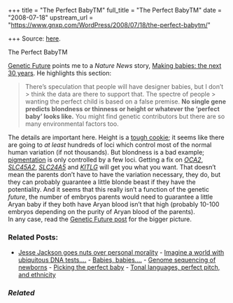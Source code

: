 +++
title = "The Perfect BabyTM"
full_title = "The Perfect BabyTM"
date = "2008-07-18"
upstream_url = "https://www.gnxp.com/WordPress/2008/07/18/the-perfect-babytm/"

+++
Source: [here](https://www.gnxp.com/WordPress/2008/07/18/the-perfect-babytm/).

The Perfect BabyTM

[Genetic Future](http://www.genetic-future.com/2008/07/which-baby-do-you-want-dilemma-for-21st.html) points me to a *Nature News* story, [Making babies: the next 30 years](http://www.nature.com/news/2008/080716/full/454260a.html). He highlights this section:

> There’s speculation that people will have designer babies, but I don’t > think the data are there to support that. The spectre of people > wanting the perfect child is based on a false premise. **No single gene predicts blondness or thinness or height or whatever the ‘perfect baby’ looks like.** You might find genetic contributors but there are so many environmental factors too.

The details are important here. Height is a [tough cookie](https://www.gnxp.com/blog/2008/04/tall-loci-genetics-of-height.php); it seems like there are going to *at least* hundreds of loci which control most of the normal human variation (if not thousands). But blondness is a bad example; [pigmentation](https://www.google.com/cse?cx=017254414699180528062%3Auyrcvn__yd0&q=pigmentation+site%3Ahttp%3A%2F%2Fscienceblogs.com%2Fgnxp%2F&sa=Search) is only controlled by a few loci. Getting a fix on *[OCA2](https://www.google.com/cse?cx=017254414699180528062%3Auyrcvn__yd0&q=oca2+site%3Ahttp%3A%2F%2Fscienceblogs.com%2Fgnxp%2F&sa=Search)*, *[SLC45A2](https://www.google.com/custom?hl=en&safe=off&client=pub-5976931228913298&cof=FORID%3A1%3BAH%3Aleft%3BS%3Ahttp%3A%2F%2Fscienceblogs.com%3BCX%3AScienceBlogs%252Ecom%2520Search%2520Engine%3BL%3Ahttp%3A%2F%2Fscienceblogs.com%2Fchannel%2Fimg%2Flogo_science-blogs.gif%3BLH%3A66%3BLP%3A1%3BVLC%3A%23551a8b%3BGFNT%3A%23666666%3BDIV%3A%23cccccc%3B&adkw=AELymgVPNr0bAWpAvgrfNFjUez3vHvJ-M5GeD2kXeLMK8BUu-akbVItL-pYH46_6_mjPR6eZVpSEW9jMfVfTUDAbg-gGYjpHWsrrzSzbN62fRoc-K2Nzzb4pD930V0AHwrHz5ZsCRrgUhG1nl45y0jF9m3P7JjWUqPIT3G1BpMEtXwh7chsdu4gKnAQHS3pYbADxd1EdhxE-haj1a9COkea25FQPWDjQrg&q=slc45a2+site%3Ahttp%3A%2F%2Fscienceblogs.com%2Fgnxp%2F&btnG=Search&cx=017254414699180528062%3Auyrcvn__yd0)*, *[SLC24A5](https://www.google.com/custom?hl=en&safe=off&client=pub-5976931228913298&cof=FORID%3A1%3BAH%3Aleft%3BS%3Ahttp%3A%2F%2Fscienceblogs.com%3BCX%3AScienceBlogs%252Ecom%2520Search%2520Engine%3BL%3Ahttp%3A%2F%2Fscienceblogs.com%2Fchannel%2Fimg%2Flogo_science-blogs.gif%3BLH%3A66%3BLP%3A1%3BVLC%3A%23551a8b%3BGFNT%3A%23666666%3BDIV%3A%23cccccc%3B&adkw=AELymgVPNr0bAWpAvgrfNFjUez3vHvJ-M5GeD2kXeLMK8BUu-akbVItL-pYH46_6_mjPR6eZVpSEW9jMfVfTUDAbg-gGYjpHWsrrzSzbN62fRoc-K2Nzzb4pD930V0AHwrHz5ZsCRrgUhG1nl45y0jF9m3P7JjWUqPIT3G1BpMEtXwh7chsdu4gKnAQHS3pYbADxd1EdhxE-haj1a9COkea25FQPWDjQrg&q=slc24a5+site%3Ahttp%3A%2F%2Fscienceblogs.com%2Fgnxp%2F&btnG=Search&cx=017254414699180528062%3Auyrcvn__yd0)* and *[KITLG](https://www.google.com/custom?hl=en&safe=off&client=pub-5976931228913298&cof=FORID%3A1%3BAH%3Aleft%3BS%3Ahttp%3A%2F%2Fscienceblogs.com%3BCX%3AScienceBlogs%252Ecom%2520Search%2520Engine%3BL%3Ahttp%3A%2F%2Fscienceblogs.com%2Fchannel%2Fimg%2Flogo_science-blogs.gif%3BLH%3A66%3BLP%3A1%3BVLC%3A%23551a8b%3BGFNT%3A%23666666%3BDIV%3A%23cccccc%3B&adkw=AELymgVPNr0bAWpAvgrfNFjUez3vHvJ-M5GeD2kXeLMK8BUu-akbVItL-pYH46_6_mjPR6eZVpSEW9jMfVfTUDAbg-gGYjpHWsrrzSzbN62fRoc-K2Nzzb4pD930V0AHwrHz5ZsCRrgUhG1nl45y0jF9m3P7JjWUqPIT3G1BpMEtXwh7chsdu4gKnAQHS3pYbADxd1EdhxE-haj1a9COkea25FQPWDjQrg&q=kitlg+site%3Ahttp%3A%2F%2Fscienceblogs.com%2Fgnxp%2F&btnG=Search&cx=017254414699180528062%3Auyrcvn__yd0)* will get you what you want. That doesn’t mean the parents don’t have to have the variation necessary, they do, but they can probably guarantee a little blonde beast if they have the potentiality. And it seems that this really isn’t a function of the genetic *future*, the number of embryos parents would need to guarantee a little Aryan baby if they both have Aryan blood isn’t that high (probably 10-100 embryos depending on the purity of Aryan blood of the parents).  
In any case, read the [Genetic Future post](http://www.genetic-future.com/2008/07/which-baby-do-you-want-dilemma-for-21st.html) for the bigger picture.

### Related Posts:

- [Jesse Jackson goes nuts over personal
  morality](https://www.gnxp.com/WordPress/2008/07/10/jesse-jackson-goes-nuts-over-personal-morality/) - [Imagine a world with ubiquitous DNA
  tests....](https://www.gnxp.com/WordPress/2011/10/16/imagine-a-world-with-ubiquitous-dna-tests/) - [Babies,
  babies....](https://www.gnxp.com/WordPress/2009/02/08/babies-babies/) - [Genome sequencing of
  newborns](https://www.gnxp.com/WordPress/2014/12/30/genome-sequencing-of-newborns/) - [Picking the perfect
  baby](https://www.gnxp.com/WordPress/2009/01/30/picking-the-perfect-baby/) - [Tonal languages, perfect pitch, and
  ethnicity](https://www.gnxp.com/WordPress/2009/05/21/tonal-languages-perfect-pitch-and-ethnicity/)

### *Related*

[](https://www.addtoany.com/add_to/facebook?linkurl=https%3A%2F%2Fwww.gnxp.com%2FWordPress%2F2008%2F07%2F18%2Fthe-perfect-babytm%2F&linkname=The%20Perfect%20BabyTM "Facebook")[](https://www.addtoany.com/add_to/twitter?linkurl=https%3A%2F%2Fwww.gnxp.com%2FWordPress%2F2008%2F07%2F18%2Fthe-perfect-babytm%2F&linkname=The%20Perfect%20BabyTM "Twitter")[](https://www.addtoany.com/add_to/email?linkurl=https%3A%2F%2Fwww.gnxp.com%2FWordPress%2F2008%2F07%2F18%2Fthe-perfect-babytm%2F&linkname=The%20Perfect%20BabyTM "Email")[](https://www.addtoany.com/share)
